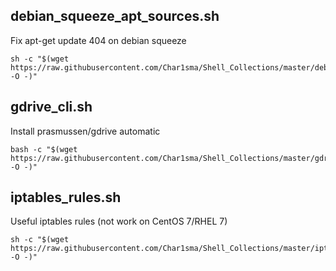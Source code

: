## debian_squeeze_apt_sources.sh
Fix apt-get update 404 on debian squeeze
```shell
sh -c "$(wget https://raw.githubusercontent.com/Char1sma/Shell_Collections/master/debian_squeeze_apt_sources.sh -O -)"
```

## gdrive_cli.sh
Install prasmussen/gdrive automatic
```shell
bash -c "$(wget https://raw.githubusercontent.com/Char1sma/Shell_Collections/master/gdrive_cli.sh -O -)"
```
## iptables_rules.sh
Useful iptables rules (not work on CentOS 7/RHEL 7)
```
sh -c "$(wget https://raw.githubusercontent.com/Char1sma/Shell_Collections/master/iptables_rules.sh -O -)"
```